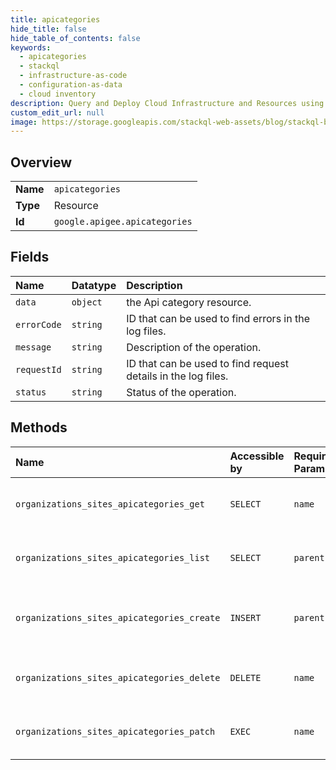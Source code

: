 ```yaml
---
title: apicategories
hide_title: false
hide_table_of_contents: false
keywords:
  - apicategories
  - stackql
  - infrastructure-as-code
  - configuration-as-data
  - cloud inventory
description: Query and Deploy Cloud Infrastructure and Resources using SQL
custom_edit_url: null
image: https://storage.googleapis.com/stackql-web-assets/blog/stackql-blog-post-featured-image.png
---
```

  
    

## Overview
<table><tbody>
<tr><td><b>Name</b></td><td><code>apicategories</code></td></tr>
<tr><td><b>Type</b></td><td>Resource</td></tr>
<tr><td><b>Id</b></td><td><code>google.apigee.apicategories</code></td></tr>
</tbody></table>

## Fields
| Name | Datatype | Description |
|:-----|:---------|:------------|
| `data` | `object` | the Api category resource. |
| `errorCode` | `string` | ID that can be used to find errors in the log files. |
| `message` | `string` | Description of the operation. |
| `requestId` | `string` | ID that can be used to find request details in the log files. |
| `status` | `string` | Status of the operation. |
## Methods
| Name | Accessible by | Required Params | Description |
|:-----|:--------------|:----------------|:------------|
| `organizations_sites_apicategories_get` | `SELECT` | `name` | Gets a category on the portal. |
| `organizations_sites_apicategories_list` | `SELECT` | `parent` | Lists the categories on the portal. |
| `organizations_sites_apicategories_create` | `INSERT` | `parent` | Creates a new category on the portal. |
| `organizations_sites_apicategories_delete` | `DELETE` | `name` | Deletes a category from the portal. |
| `organizations_sites_apicategories_patch` | `EXEC` | `name` | Updates a category on the portal. |
